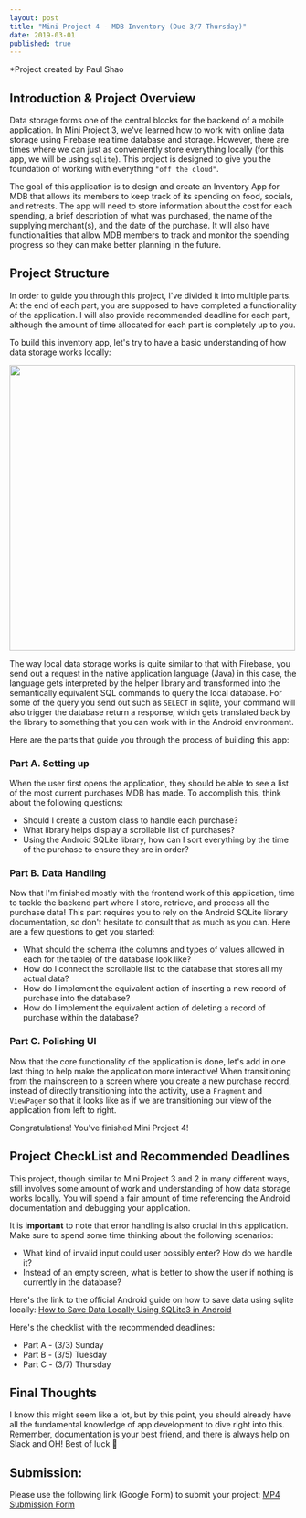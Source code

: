 ```yaml
---
layout: post
title: "Mini Project 4 - MDB Inventory (Due 3/7 Thursday)"
date: 2019-03-01
published: true
---
```


*Project created by Paul Shao

## Introduction & Project Overview
Data storage forms one of the central blocks for the backend of a mobile application. In Mini Project 3, we've learned how to work with online data storage using Firebase realtime database and storage. However, there are times where we can just as conveniently store everything locally (for this app, we will be using `sqlite`). This project is designed to give you the foundation of working with everything `"off the cloud"`.

The goal of this application is to design and create an Inventory App for MDB that allows its members to keep track of its spending on food, socials, and retreats. The app will need to store information about the cost for each spending, a brief description of what was purchased, the name of the supplying merchant(s), and the date of the purchase. It will also have functionalities that allow MDB members to track and monitor the spending progress so they can make better planning in the future.

## Project Structure
In order to guide you through this project, I've divided it into multiple parts. At the end of each part, you are supposed to have completed a functionality of the application. I will also provide recommended deadline for each part, although the amount of time allocated for each part is completely up to you.

To build this inventory app, let's try to have a basic understanding of how data storage works locally:

<img src="./assets/data.png" width="500" />

The way local data storage works is quite similar to that with Firebase, you send out a request in the native application language (Java) in this case, the language gets interpreted by the helper library and transformed into the semantically equivalent SQL commands to query the local database. For some of the query you send out such as `SELECT` in sqlite, your command will also trigger the database return a response, which gets translated back by the library to something that you can work with in the Android environment.

Here are the parts that guide you through the process of building this app:

### Part A. Setting up
When the user first opens the application, they should be able to see a list of the most current purchases MDB has made. To accomplish this, think about the following questions:
* Should I create a custom class to handle each purchase?
* What library helps display a scrollable list of purchases?
* Using the Android SQLite library, how can I sort everything by the time of the purchase to ensure they are in order?

### Part B. Data Handling
Now that I'm finished mostly with the frontend work of this application, time to tackle the backend part where I store, retrieve, and process all the purchase data! This part requires you to rely on the Android SQLite library documentation, so don't hesitate to consult that as much as you can. Here are a few questions to get you started:
* What should the schema (the columns and types of values allowed in each for the table) of the database look like?
* How do I connect the scrollable list to the database that stores all my actual data?
* How do I implement the equivalent action of inserting a new record of purchase into the database?
* How do I implement the equivalent action of deleting a record of purchase within the database?

### Part C. Polishing UI
Now that the core functionality of the application is done, let's add in one last thing to help make the application more interactive! When transitioning from the mainscreen to a screen where you create a new purchase record, instead of directly transitioning into the activity, use a `Fragment` and `ViewPager` so that it looks like as if we are transitioning our view of the application from left to right.

Congratulations! You've finished Mini Project 4!

## Project CheckList and Recommended Deadlines
This project, though similar to Mini Project 3 and 2 in many different ways, still involves some amount of work and understanding of how data storage works locally. You will spend a fair amount of time referencing the Android documentation and debugging your application.

It is **important** to note that error handling is also crucial in this application. Make sure to spend some time thinking about the following scenarios:
* What kind of invalid input could user possibly enter? How do we handle it?
* Instead of an empty screen, what is better to show the user if nothing is currently in the database?

Here's the link to the official Android guide on how to save data using sqlite locally:
[How to Save Data Locally Using SQLite3 in Android](https://developer.android.com/training/data-storage/sqlite)

Here's the checklist with the recommended deadlines:
* Part A - (3/3) Sunday
* Part B - (3/5) Tuesday
* Part C - (3/7) Thursday

## Final Thoughts
I know this might seem like a lot, but by this point, you should already have all the fundamental knowledge of app development to dive right into this. Remember, documentation is your best friend, and there is always help on Slack and OH! Best of luck 🐻

## Submission:
Please use the following link (Google Form) to submit your project:
[MP4 Submission Form](https://goo.gl/forms/44nJz4yhgLghRQ882)
